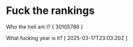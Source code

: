 # Fuck the rankings

Who the hell am I?
{ 30105786 }

What fucking year is it?
[ 2025-03-17T23:03:20Z ]
